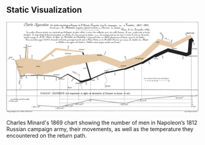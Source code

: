 ##  Static Visualization

![](resources/images/vis/Minard.png) <!-- .element width="90%" -->

<p>
  <span>Charles Minard's 1869 chart showing the number of men in Napoleon’s 1812 Russian campaign army, their movements, as well as the temperature they encountered on the return path.</span><!-- .element: class="caption" -->
</p><!-- .element: class="caption-wrapper" -->
